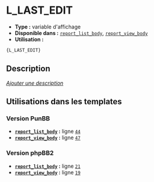 # L_LAST_EDIT
* __Type :__ variable d'affichage
* __Disponible dans :__ [`report_list_body`](../tpl/var/report_list_body.md#readme), [`report_view_body`](../tpl/var/report_view_body.md#readme)
* __Utilisation :__

```html
{L_LAST_EDIT}
```

## Description
[*Ajouter une description*](https://fa-tvars.appspot.com/var/L_LAST_EDIT)

## Utilisations dans les templates

### Version PunBB
* __[`report_list_body`](../tpl/var/report_list_body.md#readme) :__ ligne [`44`](../tpl/src/punbb/report_list_body.tpl#L44)
* __[`report_view_body`](../tpl/var/report_view_body.md#readme) :__ ligne [`47`](../tpl/src/punbb/report_view_body.tpl#L47)

### Version phpBB2
* __[`report_list_body`](../tpl/var/report_list_body.md#readme) :__ ligne [`21`](../tpl/src/subsilver/report_list_body.tpl#L21)
* __[`report_view_body`](../tpl/var/report_view_body.md#readme) :__ ligne [`19`](../tpl/src/subsilver/report_view_body.tpl#L19)